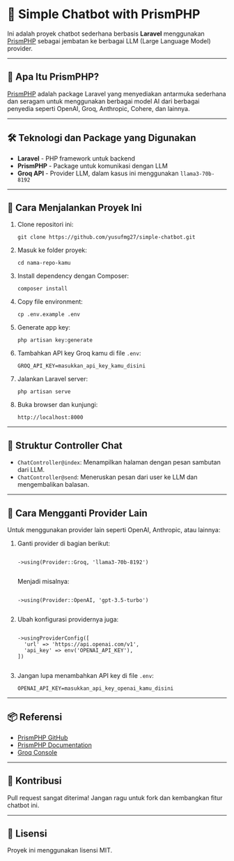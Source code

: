 <h1>🤖 Simple Chatbot with PrismPHP</h1>

<p>
  Ini adalah proyek chatbot sederhana berbasis <strong>Laravel</strong> menggunakan <a href="https://github.com/prism-php/prism" target="_blank">PrismPHP</a> sebagai jembatan ke berbagai LLM (Large Language Model) provider.
</p>

<hr>

<h2>🧠 Apa Itu PrismPHP?</h2>
<p>
  <a href="https://github.com/prism-php/prism" target="_blank">PrismPHP</a> adalah package Laravel yang menyediakan antarmuka sederhana dan seragam untuk menggunakan berbagai model AI dari berbagai penyedia seperti OpenAI, Groq, Anthropic, Cohere, dan lainnya.
</p>

<hr>

<h2>🛠️ Teknologi dan Package yang Digunakan</h2>
<ul>
  <li><strong>Laravel</strong> - PHP framework untuk backend</li>
  <li><strong>PrismPHP</strong> - Package untuk komunikasi dengan LLM</li>
  <li><strong>Groq API</strong> - Provider LLM, dalam kasus ini menggunakan <code>llama3-70b-8192</code></li>
</ul>

<hr>

<h2>🚀 Cara Menjalankan Proyek Ini</h2>

<ol>
  <li>Clone repositori ini:
    <pre><code>git clone https://github.com/yusufmg27/simple-chatbot.git</code></pre>
  </li>
  <li>Masuk ke folder proyek:
    <pre><code>cd nama-repo-kamu</code></pre>
  </li>
  <li>Install dependency dengan Composer:
    <pre><code>composer install</code></pre>
  </li>
  <li>Copy file environment:
    <pre><code>cp .env.example .env</code></pre>
  </li>
  <li>Generate app key:
    <pre><code>php artisan key:generate</code></pre>
  </li>
  <li>Tambahkan API key Groq kamu di file <code>.env</code>:
    <pre><code>GROQ_API_KEY=masukkan_api_key_kamu_disini</code></pre>
  </li>
  <li>Jalankan Laravel server:
    <pre><code>php artisan serve</code></pre>
  </li>
  <li>Buka browser dan kunjungi:
    <pre><code>http://localhost:8000</code></pre>
  </li>
</ol>

<hr>

<h2>💬 Struktur Controller Chat</h2>

<ul>
  <li><code>ChatController@index</code>: Menampilkan halaman dengan pesan sambutan dari LLM.</li>
  <li><code>ChatController@send</code>: Meneruskan pesan dari user ke LLM dan mengembalikan balasan.</li>
</ul>

<hr>

<h2>🔁 Cara Mengganti Provider Lain</h2>

<p>Untuk menggunakan provider lain seperti OpenAI, Anthropic, atau lainnya:</p>

<ol>
  <li>Ganti provider di bagian berikut:
    <pre><code>
->using(Provider::Groq, 'llama3-70b-8192')
    </code></pre>
    Menjadi misalnya:
    <pre><code>
->using(Provider::OpenAI, 'gpt-3.5-turbo')
    </code></pre>
  </li>

  <li>Ubah konfigurasi providernya juga:
    <pre><code>
->usingProviderConfig([
  'url' => 'https://api.openai.com/v1',
  'api_key' => env('OPENAI_API_KEY'),
])
    </code></pre>
  </li>

  <li>Jangan lupa menambahkan API key di file <code>.env</code>:
    <pre><code>OPENAI_API_KEY=masukkan_api_key_openai_kamu_disini</code></pre>
  </li>
</ol>

<hr>

<h2>📦 Referensi</h2>
<ul>
  <li><a href="https://github.com/prism-php/prism" target="_blank">PrismPHP GitHub</a></li>
  <li><a href="https://prismphp.com/getting-started/introduction.html" target="_blank">PrismPHP Documentation</a></li>
  <li><a href="https://console.groq.com/" target="_blank">Groq Console</a></li>
</ul>

<hr>

<h2>🤝 Kontribusi</h2>
<p>
  Pull request sangat diterima! Jangan ragu untuk fork dan kembangkan fitur chatbot ini.
</p>

<hr>

<h2>📄 Lisensi</h2>
<p>Proyek ini menggunakan lisensi MIT.</p>
